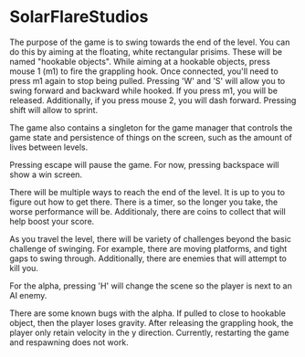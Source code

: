 # SolarFlareStudios

The purpose of the game is to swing towards the end of the level. You can do this by aiming at the floating, white rectangular prisims. These will be named "hookable objects". While aiming at a hookable objects, press mouse 1 (m1) to fire the grappling hook. Once connected, you'll need to press m1 again to stop being pulled. Pressing 'W' and 'S' will allow you to swing forward and backward while hooked. If you press m1, you will be released. Additionally, if you press mouse 2, you will dash forward. Pressing shift will allow to sprint.

The game also contains a singleton for the game manager that controls the game state and persistence of things on the screen, such as the amount of lives between levels.

Pressing escape will pause the game. For now, pressing backspace will show a win screen.

There will be multiple ways to reach the end of the level. It is up to you to figure out how to get there. There is a timer, so the longer you take, the worse performance will be. Additionaly, there are coins to collect that will help boost your score.

As you travel the level, there will be variety of challenges beyond the basic challenge of swinging. For example, there are moving platforms, and tight gaps to swing through. Additionally, there are enemies that will attempt to kill you.

For the alpha, pressing 'H' will change the scene so the player is next to an AI enemy.

There are some known bugs with the alpha.
If pulled to close to hookable object, then the player loses gravity.
After releasing the grappling hook, the player only retain velocity in the y direction.
Currently, restarting the game and respawning does not work.
